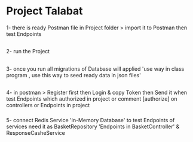 # Project Talabat 
1- there is ready Postman file in Project folder > import it to Postman then test Endpoints 
##
2- run the Project
##
3- once you run all migrations of Database will applied 'use way in class program , use this way to seed ready data in json files' 
##
4- in postman > Register first then Login & copy Token then Send it when test Endpoints which authorized in project or
 comment [authorize] on controllers or Endpoints in project
###
5- connect Redis Service 'in-Memory Database' to test Endpoints of services need it as BasketRepository 'Endpoints in BasketController' &  ResponseCasheService



